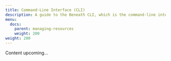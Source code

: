 ```yaml
---
title: Command-Line Interface (CLI)
description: A guide to the Beneath CLI, which is the command-line interface to Beneath
menu:
  docs:
    parent: managing-resources
    weight: 200
weight: 200
---
```


Content upcoming...